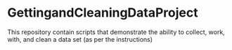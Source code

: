 # GettingandCleaningDataProject
This repository contain scripts that demonstrate the ability to collect, work, with, and clean a data set (as per the instructions)
